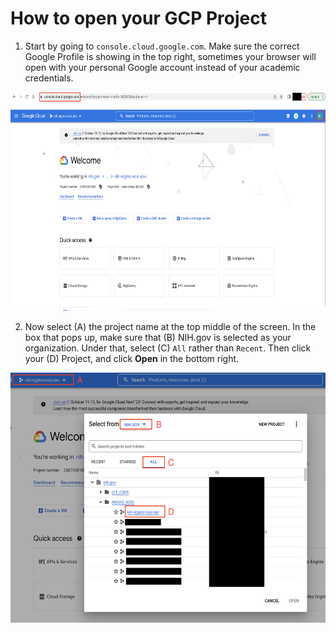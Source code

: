 # How to open your GCP Project

1. Start by going to `console.cloud.google.com`. Make sure the correct Google Profile is showing in the top right, sometimes your browser will open with your personal Google account instead of your academic credentials. 

<img src="/images/1_connect_google.png" width="550" height="350">

2. Now select (A) the project name at the top middle of the screen. In the box that pops up, make sure that (B) NIH.gov is selected as your organization. Under that, select (C) `All` rather than `Recent`. Then click your (D) Project, and click **Open** in the bottom right.

<img src="/images/2_select_project.png" width="550" height="400">
